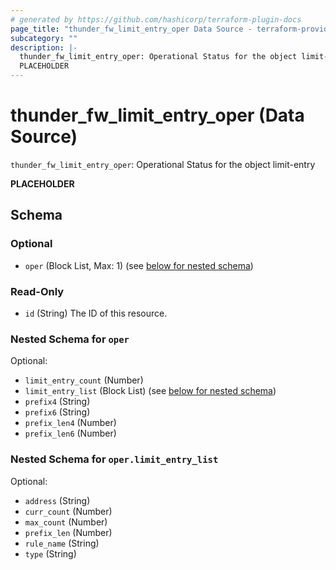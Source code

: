 ```yaml
---
# generated by https://github.com/hashicorp/terraform-plugin-docs
page_title: "thunder_fw_limit_entry_oper Data Source - terraform-provider-thunder"
subcategory: ""
description: |-
  thunder_fw_limit_entry_oper: Operational Status for the object limit-entry
  PLACEHOLDER
---
```


# thunder_fw_limit_entry_oper (Data Source)

`thunder_fw_limit_entry_oper`: Operational Status for the object limit-entry

__PLACEHOLDER__



<!-- schema generated by tfplugindocs -->
## Schema

### Optional

- `oper` (Block List, Max: 1) (see [below for nested schema](#nestedblock--oper))

### Read-Only

- `id` (String) The ID of this resource.

<a id="nestedblock--oper"></a>
### Nested Schema for `oper`

Optional:

- `limit_entry_count` (Number)
- `limit_entry_list` (Block List) (see [below for nested schema](#nestedblock--oper--limit_entry_list))
- `prefix4` (String)
- `prefix6` (String)
- `prefix_len4` (Number)
- `prefix_len6` (Number)

<a id="nestedblock--oper--limit_entry_list"></a>
### Nested Schema for `oper.limit_entry_list`

Optional:

- `address` (String)
- `curr_count` (Number)
- `max_count` (Number)
- `prefix_len` (Number)
- `rule_name` (String)
- `type` (String)


